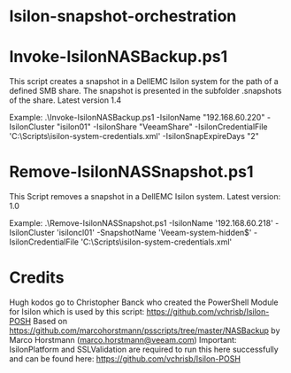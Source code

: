 # Isilon-snapshot-orchestration
# Invoke-IsilonNASBackup.ps1
This script creates a snapshot in a DellEMC Isilon system for the path of a defined SMB share. The snapshot is presented in the subfolder .snapshots of the share.
Latest version 1.4

Example:
.\Invoke-IsilonNASBackup.ps1 -IsilonName "192.168.60.220" -IsilonCluster "isilon01" -IsilonShare "VeeamShare" -IsilonCredentialFile 'C:\Scripts\isilon-system-credentials.xml' -IsilonSnapExpireDays "2"

# Remove-IsilonNASSnapshot.ps1
This Script removes a snapshot in a DellEMC Isilon system.
Latest version: 1.0

Example:
.\Remove-IsilonNASSnapshot.ps1 -IsilonName '192.168.60.218' -IsilonCluster 'isiloncl01' -SnapshotName 'Veeam-system-hidden$' -IsilonCredentialFile 'C:\Scripts\isilon-system-credentials.xml'

# Credits

Hugh kodos go to Christopher Banck who created the PowerShell Module for Isilon which is used by this script: https://github.com/vchrisb/Isilon-POSH
Based on https://github.com/marcohorstmann/psscripts/tree/master/NASBackup by Marco Horstmann (marco.horstmann@veeam.com)
Important: IsilonPlatform and SSLValidation are required to run this here successfully and can be found here: https://github.com/vchrisb/Isilon-POSH